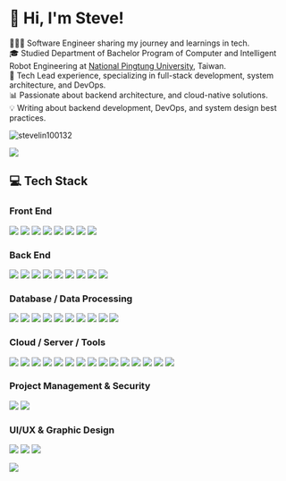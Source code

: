 # 👋 Hi, I'm Steve!

👨🏻‍💻 Software Engineer sharing my journey and learnings in tech. <br />
🎓 Studied Department of Bachelor Program of Computer and Intelligent Robot Engineering at [National Pingtung University](https://www.nptu.edu.tw/), Taiwan. <br />
🚀 Tech Lead experience, specializing in full-stack development, system architecture, and DevOps. <br />
📊 Passionate about backend architecture, and cloud-native solutions. <br />
💡 Writing about backend development, DevOps, and system design best practices. <br />

<p align="left">
  <img src="https://komarev.com/ghpvc/?username=stevelin100132&label=Profile%20views&color=0e75b6&style=flat" alt="stevelin100132" />
</p>

![](https://github-readme-stats.vercel.app/api?username=stevelin100132&show_icons=true&locale=en)

## 💻 Tech Stack

### Front End

![](https://img.shields.io/badge/-HTML5-E34F26?style=flat&logo=html5&logoColor=white)
![](https://img.shields.io/badge/-CSS3-1572B6?style=flat&logo=css3&logoColor=white)
![](https://img.shields.io/badge/-Tailwind%20CSS-06B6D4?style=flat&logo=tailwindcss&logoColor=white)
![](https://img.shields.io/badge/-JavaScript-F7DF1E?style=flat&logo=javascript&logoColor=white)
![](https://img.shields.io/badge/-TypeScript-3178C6?style=flat&logo=typescript&logoColor=white)
![](https://img.shields.io/badge/-jQuery-0769AD?style=flat&logo=jquery&logoColor=white)
![](https://img.shields.io/badge/-Angular-DE0A39?style=flat&logo=angular&logoColor=white)
![](https://img.shields.io/badge/-Apached%20ECharts-AA344D?style=flat&logo=apacheecharts&logoColor=white)

### Back End

![](https://img.shields.io/badge/-Node.js-339933?style=flat&logo=nodedotjs&logoColor=white)
![](https://img.shields.io/badge/-Nodemon-76D04B?style=flat&logo=nodemon&logoColor=white)
![](https://img.shields.io/badge/-Express-000000?style=flat&logo=express&logoColor=white)
![](https://img.shields.io/badge/-LoopBack-3F5DFF?style=flat&logo=loopback&logoColor=white)
![](https://img.shields.io/badge/-NestJS-E0234E?style=flat&logo=nestjs&logoColor=white)
![](https://img.shields.io/badge/-Electron-47848F?style=flat&logo=electron&logoColor=white)
![](https://img.shields.io/badge/-Mocha-8D6748?style=flat&logo=mocha&logoColor=white)
![](https://img.shields.io/badge/-Jasmine-8A4182?style=flat&logo=jasmine&logoColor=white)
![](https://img.shields.io/badge/-Playwright-2EAD33?style=flat&logo=playwright&logoColor=white)

### Database / Data Processing

![](https://img.shields.io/badge/-PostgreSQL-4169E1?style=flat&logo=postgresql&logoColor=white)
![](https://img.shields.io/badge/-MySQL-4479A1?style=flat&logo=mysql&logoColor=white)
![](https://img.shields.io/badge/-MariaDB-003545?style=flat&logo=mariadb&logoColor=white)
![](https://img.shields.io/badge/-Redis-DC382D?style=flat&logo=redis&logoColor=white)
![](https://img.shields.io/badge/-Elasticsearch-2DBED4?style=flat&logo=elasticsearch&logoColor=white)
![](https://img.shields.io/badge/-OpenSearch-005EB8?style=flat&logo=opensearch&logoColor=white)
![](https://img.shields.io/badge/-MinIO-C72E49?style=flat&logo=minio&logoColor=white)
![](https://img.shields.io/badge/-Apache%20Kafka-231F20?style=flat&logo=apachekafka&logoColor=white)
![](https://img.shields.io/badge/-MQTT-660066?style=flat&logo=mqtt&logoColor=white)
![](https://img.shields.io/badge/-Apache%20Airflow-017CEE?style=flat&logo=apacheairflow&logoColor=white)

### Cloud / Server / Tools

![](https://img.shields.io/badge/-Git-F05032?style=flat&logo=git&logoColor=white)
![](https://img.shields.io/badge/-GitLab-FC6D26?style=flat&logo=gitlab&logoColor=white)
![](https://img.shields.io/badge/-NGINX-009639?style=flat&logo=nginx&logoColor=white)
![](https://img.shields.io/badge/-Nginx%20Proxy%20Manager-F15833?style=flat&logo=nginxproxymanager&logoColor=white)
![](https://img.shields.io/badge/-ArgoCD-EF7B4D?style=flat&logo=argo&logoColor=white)
![](https://img.shields.io/badge/-Docker-2496ED?style=flat&logo=docker&logoColor=white)
![](https://img.shields.io/badge/-Harbor-60B932?style=flat&logo=harbor&logoColor=white)
![](https://img.shields.io/badge/-Kubernetes-326CE5?style=flat&logo=kubernetes&logoColor=white)
![](https://img.shields.io/badge/-Prometheus-E6522C?style=flat&logo=prometheus&logoColor=white)
![](https://img.shields.io/badge/-Grafana-F46800?style=flat&logo=grafana&logoColor=white)
![](https://img.shields.io/badge/-Loki-F46800?style=flat&logo=loki&logoColor=white)
![](https://img.shields.io/badge/-Opsgenie-172B4D?style=flat&logo=opsgenie&logoColor=white)
![](https://img.shields.io/badge/-Matomo-3152A0?style=flat&logo=matomo&logoColor=white)
![](https://img.shields.io/badge/-Vault-FFEC6E?style=flat&logo=vault&logoColor=white)
![](https://img.shields.io/badge/-Postman-FF6C37?style=flat&logo=postman&logoColor=white)

### Project Management & Security

![](https://img.shields.io/badge/-Jira-0052CC?style=flat&logo=jira&logoColor=white)
![](https://img.shields.io/badge/-Confluence-172B4D?style=flat&logo=confluence&logoColor=white)

### UI/UX & Graphic Design

![](https://img.shields.io/badge/-Figma-F24E1E?style=flat&logo=figma&logoColor=white)
![](https://img.shields.io/badge/-Adobe%20Photoshop-31A8FF?style=flat&logo=adobephotoshop&logoColor=white)
![](https://img.shields.io/badge/-Adobe%20Illustrator-FF9A00?style=flat&logo=adobeillustrator&logoColor=white)

![](https://github-readme-stats.vercel.app/api/top-langs?username=stevelin100132&show_icons=true&locale=en&layout=compact)
